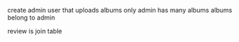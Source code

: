 create admin user that uploads albums only
admin has many albums
albums belong to admin

review is join table